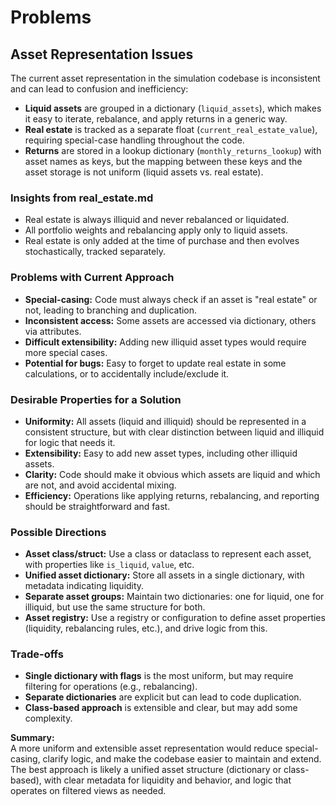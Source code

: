 # Problems

## Asset Representation Issues

The current asset representation in the simulation codebase is inconsistent and can lead
to confusion and inefficiency:

- **Liquid assets** are grouped in a dictionary (`liquid_assets`), which makes it easy to
  iterate, rebalance, and apply returns in a generic way.
- **Real estate** is tracked as a separate float (`current_real_estate_value`), requiring
  special-case handling throughout the code.
- **Returns** are stored in a lookup dictionary (`monthly_returns_lookup`) with asset names
  as keys, but the mapping between these keys and the asset storage is not uniform (liquid
  assets vs. real estate).

### Insights from real_estate.md

- Real estate is always illiquid and never rebalanced or liquidated.
- All portfolio weights and rebalancing apply only to liquid assets.
- Real estate is only added at the time of purchase and then evolves stochastically,
  tracked separately.

### Problems with Current Approach

- **Special-casing:** Code must always check if an asset is "real estate" or not, leading
  to branching and duplication.
- **Inconsistent access:** Some assets are accessed via dictionary, others via attributes.
- **Difficult extensibility:** Adding new illiquid asset types would require more special
  cases.
- **Potential for bugs:** Easy to forget to update real estate in some calculations, or to
  accidentally include/exclude it.

### Desirable Properties for a Solution

- **Uniformity:** All assets (liquid and illiquid) should be represented in a consistent
  structure, but with clear distinction between liquid and illiquid for logic that needs it.
- **Extensibility:** Easy to add new asset types, including other illiquid assets.
- **Clarity:** Code should make it obvious which assets are liquid and which are not, and
  avoid accidental mixing.
- **Efficiency:** Operations like applying returns, rebalancing, and reporting should be
  straightforward and fast.

### Possible Directions

- **Asset class/struct:** Use a class or dataclass to represent each asset, with properties
  like `is_liquid`, `value`, etc.
- **Unified asset dictionary:** Store all assets in a single dictionary, with metadata
  indicating liquidity.
- **Separate asset groups:** Maintain two dictionaries: one for liquid, one for illiquid,
  but use the same structure for both.
- **Asset registry:** Use a registry or configuration to define asset properties (liquidity,
  rebalancing rules, etc.), and drive logic from this.

### Trade-offs

- **Single dictionary with flags** is the most uniform, but may require filtering for
  operations (e.g., rebalancing).
- **Separate dictionaries** are explicit but can lead to code duplication.
- **Class-based approach** is extensible and clear, but may add some complexity.

**Summary:**  
A more uniform and extensible asset representation would reduce special-casing, clarify
logic, and make the codebase easier to maintain and extend. The best approach is likely a
unified asset structure (dictionary or class-based), with clear metadata for liquidity and
behavior, and logic that operates on filtered views as needed.
